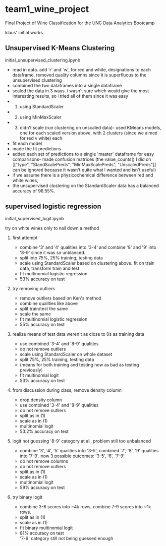 # team1_wine_project
Final Project of Wine Classification for the UNC Data Analytics Bootcamp

klaus' initial works

## Unsupervised K-Means Clustering

initial_unsupervised_clustering.ipynb

- read in data. add 'r' and 'w', for red and white, designations to each dataframe. removed quality columns since it is superfluous to the unsupervised clustering
- combined the two dataframes into a single dataframe
- scaled the data in 3 ways. i wasn't sure which would give the most interesting results, so i tried all of them since it was easy
- 1) using StandardScaler
- 2) using MinMaxScaler
- 3) didn't scale (run clustering on unscaled data)- used KMeans models, one for each scaled version above, with 2 clusters (since we aimed for red v white) each
- fit each model
- made the fit predictions
- added each set of predictions to a single 'master' dataframe for easy comparisons- made confusion matrices (the value_counts() I did on [["type", "StandScalePreds", "MinMaxScalePreds", "UnscaledPreds"]] can be ignored because it wasn't quite what I wanted and isn't useful)
- if we assume there is a physicochemical difference between red and white wines,
- the unsupervised clustering on the StandardScaler data has a balanced accuracy of 98.55%.


## supervised logistic regression

initial_supervised_logit.ipynb

try on white wines only to nail down a method

1) first attempt
   - combine '3' and '4' qualities into '3-4' and combine '8' and '9' into '8-9' since it was so unblanced.  
   - split into 75%, 25% training, testing data
   - scale using StandardScaler based on clustering above. fit on train data, transform train and test
   - fit multinomial logistic regression
   - 53% accuracy on test  


2) try removing outliers
   - remove outliers based on Ken's method
   - combine qualities like above
   - split train/test the same 
   - scale the same
   - fit multinomial logistic regression
   - 55% accuracy on test

3) realize means of test data weren't as close to 0s as training data
   - use combined '3-4' and '8-9' qualities
   - do not remove outliers
   - scale using StandardScaler on whole dataset
   - split 75%, 25% training, testing data
   - (means for both training and testing now as bad as testing previously)
   - fit multinomial logit
   - 53% accuracy on test

4) from discussion during class, remove density column
   - drop density column
   - use combined '3-4' and '8-9' qualities
   - do not remove outliers
   - split as in (1)
   - scale as in (1)
   - multinomial logit
   - 53.2% accuracy on test

5) logit not guessing '8-9' category at all, problem still too unbalanced
   - combine '3', '4', '5' qualities into '3-5', combined '7', '8', '9' qualities into '7-9'. now 3 possible outcomes: '3-5', '6', '7-9'
   - do not remove columns
   - do not remove outliers
   - split as in (1)
   - scale as in (1)
   - multinomial logit
   - 59% accuracy on test

6) try binary logit
   - combine 3-6 scores into ~4k rows, combine 7-9 scores into ~1k rows. 
   - split as in (1)
   - scale as in (1)
   - fit binary multinomial logit
   - 81% accuracy on test  
   '7-9' category still not being guessed enough
